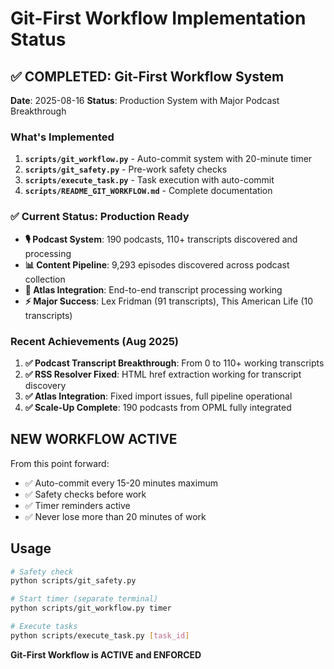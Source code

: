# Git-First Workflow Implementation Status

## ✅ COMPLETED: Git-First Workflow System

**Date**: 2025-08-16
**Status**: Production System with Major Podcast Breakthrough

### What's Implemented

1. **`scripts/git_workflow.py`** - Auto-commit system with 20-minute timer
2. **`scripts/git_safety.py`** - Pre-work safety checks
3. **`scripts/execute_task.py`** - Task execution with auto-commit
4. **`scripts/README_GIT_WORKFLOW.md`** - Complete documentation

### ✅ Current Status: Production Ready

- **🎙️ Podcast System**: 190 podcasts, 110+ transcripts discovered and processing
- **📊 Content Pipeline**: 9,293 episodes discovered across podcast collection
- **🔄 Atlas Integration**: End-to-end transcript processing working
- **⚡ Major Success**: Lex Fridman (91 transcripts), This American Life (10 transcripts)

### Recent Achievements (Aug 2025)

1. **✅ Podcast Transcript Breakthrough**: From 0 to 110+ working transcripts
2. **✅ RSS Resolver Fixed**: HTML href extraction working for transcript discovery
3. **✅ Atlas Integration**: Fixed import issues, full pipeline operational
4. **✅ Scale-Up Complete**: 190 podcasts from OPML fully integrated

## NEW WORKFLOW ACTIVE

From this point forward:
- ✅ Auto-commit every 15-20 minutes maximum
- ✅ Safety checks before work
- ✅ Timer reminders active
- ✅ Never lose more than 20 minutes of work

## Usage

```bash
# Safety check
python scripts/git_safety.py

# Start timer (separate terminal)
python scripts/git_workflow.py timer

# Execute tasks
python scripts/execute_task.py [task_id]
```

**Git-First Workflow is ACTIVE and ENFORCED**